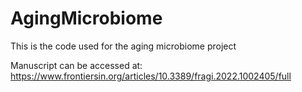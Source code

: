 # AgingMicrobiome
This is the code used for the aging microbiome project

Manuscript can be accessed at: 
https://www.frontiersin.org/articles/10.3389/fragi.2022.1002405/full 
